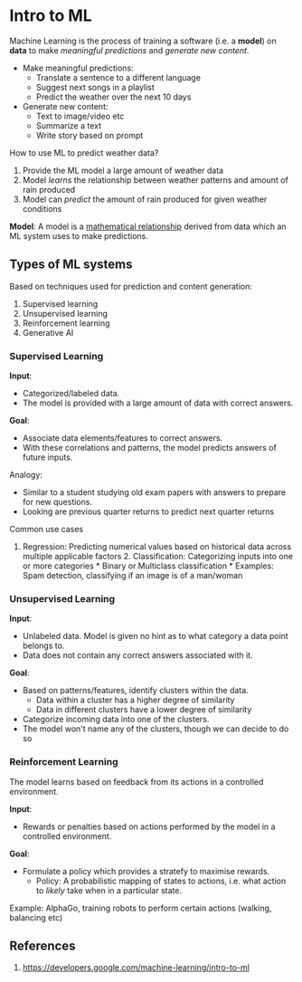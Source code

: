 # Intro to ML
Machine Learning is the process of training a software (i.e. a **model**) on **data** to make _meaningful predictions_ and _generate new content_.
* Make meaningful predictions:
	* Translate a sentence to a different language
	* Suggest next songs in a playlist
	* Predict the weather over the next 10 days
* Generate new content:
  * Text to image/video etc
  * Summarize a text
  * Write story based on prompt

How to use ML to predict weather data?
1. Provide the ML model a large amount of weather data
2. Model _learns_ the relationship between weather patterns and amount of rain produced
3. Model can _predict_ the amount of rain produced for given weather conditions

**Model**: A model is a <ins>mathematical relationship</ins> derived from data which an ML system uses to make predictions.

## Types of ML systems
Based on techniques used for prediction and content generation:
1. Supervised learning
2. Unsupervised learning
3. Reinforcement learning
4. Generative AI

### Supervised Learning
**Input**:
* Categorized/labeled data.
* The model is provided with a large amount of data with correct answers. 

**Goal**:
* Associate data elements/features to correct answers.
* With these correlations and patterns, the model predicts answers of future inputs.
  
Analogy:
  * Similar to a student studying old exam papers with answers to prepare for new questions.
  * Looking are previous quarter returns to predict next quarter returns

Common use cases
  1. Regression: Predicting numerical values based on historical data across multiple applicable factors
	2. Classification: Categorizing inputs into one or more categories
  	* Binary or Multiclass classification
  	* Examples: Spam detection, classifying if an image is of a man/woman

### Unsupervised Learning
**Input**:
* Unlabeled data. Model is given no hint as to what category a data point belongs to.
* Data does not contain any correct answers associated with it.

**Goal**:
* Based on patterns/features, identify clusters within the data.
	* Data within a cluster has a higher degree of similarity
  * Data in different clusters have a lower degree of similarity
* Categorize incoming data into one of the clusters.
* The model won't name any of the clusters, though we can decide to do so

### Reinforcement Learning

The model learns based on feedback from its actions in a controlled environment.

**Input**:
* Rewards or penalties based on actions performed by the model in a controlled environment.

**Goal**:
* Formulate a policy which provides a stratefy to maximise rewards.
	* Policy: A probabilistic mapping of states to actions, i.e. what action to _likely_ take when in a particular state.

Example: AlphaGo, training robots to perform certain actions (walking, balancing etc)

## References
1. https://developers.google.com/machine-learning/intro-to-ml
